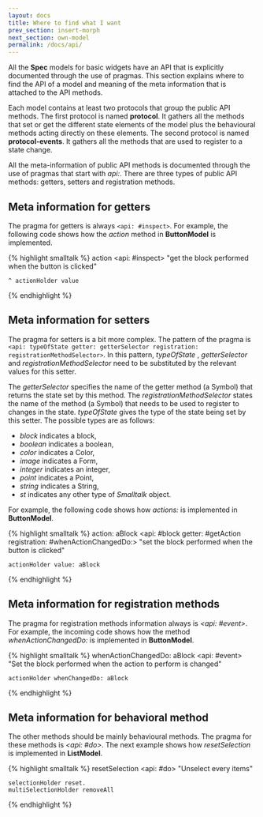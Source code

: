 ```yaml
---
layout: docs
title: Where to find what I want
prev_section: insert-morph
next_section: own-model
permalink: /docs/api/
---
```


All the **Spec** models for basic widgets have an API that is explicitly documented through the use of pragmas.
This section explains where to find the API of a model and meaning of the meta information that is attached to the API methods.

Each model contains at least two protocols that group the public API methods.
The first protocol is named **protocol**.
It gathers all the methods that set or get the different state elements of the model plus the behavioural methods acting directly on these elements.
The second protocol is named **protocol-events**.
It gathers all the methods that are used to register to a state change.

All the meta-information of public API methods is documented through the use of pragmas that start with *api:*.
There are three types of public API methods: getters, setters and registration methods.

<a name="getters" class="hash"></a>
## Meta information for getters <a href="#getters" class="permalink" title="Permalink"><i class='fa fa-link'></i></a>

The pragma for getters is always `<api: #inspect>`.
For example, the following code shows how the *action*  method in **ButtonModel** is implemented.

{% highlight smalltalk %}
action
	<api: #inspect>
	"get the block performed when the button is clicked"

	^ actionHolder value
{% endhighlight %}

<a name="setters" class="hash"></a>
## Meta information for setters <a href="#setters" class="permalink" title="Permalink"><i class='fa fa-link'></i></a>

The pragma for setters is a bit more complex.
The pattern of the pragma is `<api: typeOfState getter: getterSelector registration: registrationMethodSelector>`.
In this pattern, *typeOfState* , *getterSelector* and *registrationMethodSelector* need to be substituted by the relevant values for this setter.

The *getterSelector* specifies the name of the getter method (a Symbol) that returns the state set by this method.
The *registrationMethodSelector* states the name of the method (a Symbol) that needs to be used to register to changes in the state.
*typeOfState*  gives the type of the state being set by this setter.
The possible types are as follows:

- *block* indicates a block, 
- *boolean* indicates a boolean,
- *color* indicates a Color,
- *image* indicates a Form,
- *integer* indicates an integer,
- *point* indicates a Point,
- *string* indicates a String,
- *st* indicates any other type of *Smalltalk* object.

For example, the following code shows how *actions:* is implemented in **ButtonModel**.

{% highlight smalltalk %}
action: aBlock
	<api: #block getter: #getAction registration: #whenActionChangedDo:>
	"set the block performed when the button is clicked"

	actionHolder value: aBlock
{% endhighlight %}

<a name="events" class="hash"></a>
## Meta information for registration methods <a href="#events" class="permalink" title="Permalink"><i class='fa fa-link'></i></a>

The pragma for registration methods information always is *&lt;api: #event&gt;*.
For example, the incoming code shows how the method *whenActionChangedDo:* is implemented in **ButtonModel**.

{% highlight smalltalk %}
whenActionChangedDo: aBlock 
	<api: #event>
	"Set the block performed when the action to perform is changed"

	actionHolder whenChangedDo: aBlock
{% endhighlight %}

<a name="behavior" class="hash"></a>
## Meta information for behavioral method <a href="#behavior" class="permalink" title="Permalink"><i class='fa fa-link'></i></a>

The other methods should be mainly behavioural methods.
The pragma for these methods is *&lt;api: #do&gt;*.
The next example shows how *resetSelection* is implemented in **ListModel**.

{% highlight smalltalk %}
resetSelection
	<api: #do>
	"Unselect every items"

	selectionHolder reset.
	multiSelectionHolder removeAll
{% endhighlight %}
